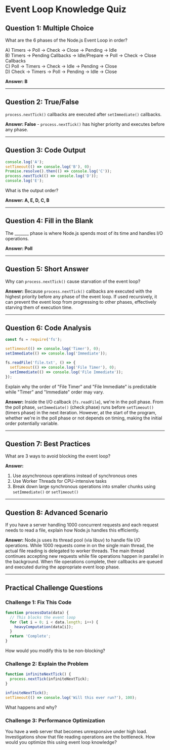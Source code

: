 # Event Loop Knowledge Quiz

## Question 1: Multiple Choice
What are the 6 phases of the Node.js Event Loop in order?

A) Timers → Poll → Check → Close → Pending → Idle  
B) Timers → Pending Callbacks → Idle/Prepare → Poll → Check → Close Callbacks  
C) Poll → Timers → Check → Idle → Pending → Close  
D) Check → Timers → Poll → Pending → Idle → Close  

**Answer: B**

---

## Question 2: True/False
`process.nextTick()` callbacks are executed after `setImmediate()` callbacks.

**Answer: False** - `process.nextTick()` has higher priority and executes before any phase.

---

## Question 3: Code Output
```javascript
console.log('A');
setTimeout(() => console.log('B'), 0);
Promise.resolve().then(() => console.log('C'));
process.nextTick(() => console.log('D'));
console.log('E');
```

What is the output order?

**Answer: A, E, D, C, B**

---

## Question 4: Fill in the Blank
The _______ phase is where Node.js spends most of its time and handles I/O operations.

**Answer: Poll**

---

## Question 5: Short Answer
Why can `process.nextTick()` cause starvation of the event loop?

**Answer:** Because `process.nextTick()` callbacks are executed with the highest priority before any phase of the event loop. If used recursively, it can prevent the event loop from progressing to other phases, effectively starving them of execution time.

---

## Question 6: Code Analysis
```javascript
const fs = require('fs');

setTimeout(() => console.log('Timer'), 0);
setImmediate(() => console.log('Immediate'));

fs.readFile('file.txt', () => {
  setTimeout(() => console.log('File Timer'), 0);
  setImmediate(() => console.log('File Immediate'));
});
```

Explain why the order of "File Timer" and "File Immediate" is predictable while "Timer" and "Immediate" order may vary.

**Answer:** Inside the I/O callback (`fs.readFile`), we're in the poll phase. From the poll phase, `setImmediate()` (check phase) runs before `setTimeout()` (timers phase) in the next iteration. However, at the start of the program, whether we're in the poll phase or not depends on timing, making the initial order potentially variable.

---

## Question 7: Best Practices
What are 3 ways to avoid blocking the event loop?

**Answer:**
1. Use asynchronous operations instead of synchronous ones
2. Use Worker Threads for CPU-intensive tasks
3. Break down large synchronous operations into smaller chunks using `setImmediate()` or `setTimeout()`

---

## Question 8: Advanced Scenario
If you have a server handling 1000 concurrent requests and each request needs to read a file, explain how Node.js handles this efficiently.

**Answer:** Node.js uses its thread pool (via libuv) to handle file I/O operations. While 1000 requests come in on the single main thread, the actual file reading is delegated to worker threads. The main thread continues accepting new requests while file operations happen in parallel in the background. When file operations complete, their callbacks are queued and executed during the appropriate event loop phase.

---

## Practical Challenge Questions

### Challenge 1: Fix This Code
```javascript
function processData(data) {
  // This blocks the event loop
  for (let i = 0; i < data.length; i++) {
    heavyComputation(data[i]);
  }
  return 'Complete';
}
```

How would you modify this to be non-blocking?

### Challenge 2: Explain the Problem
```javascript
function infiniteNextTick() {
  process.nextTick(infiniteNextTick);
}

infiniteNextTick();
setTimeout(() => console.log('Will this ever run?'), 100);
```

What happens and why?

### Challenge 3: Performance Optimization
You have a web server that becomes unresponsive under high load. Investigations show that file reading operations are the bottleneck. How would you optimize this using event loop knowledge?